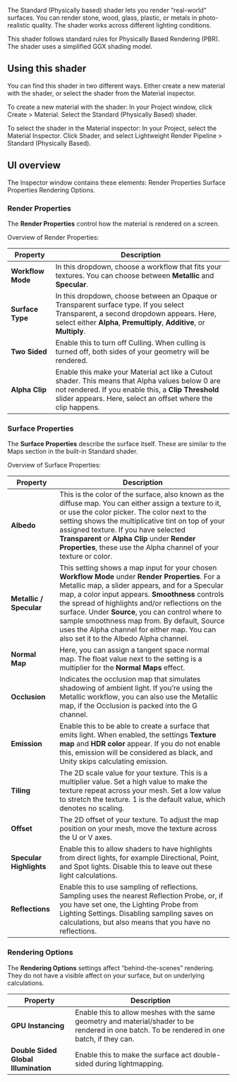 The Standard (Physically based) shader lets you render “real-world” surfaces. You can render stone, wood, glass, plastic, or metals in photo-realistic quality. The shader works across different lighting conditions.

This shader follows standard rules for Physically Based Rendering (PBR). The shader uses a simplified GGX shading model. 

## Using this shader ##
You can find this shader in two different ways. Either create a new material with the shader, or select the shader from the Material inspector.

To create a new material with the shader:
In your Project window, click Create > Material. Select the Standard (Physically Based) shader.

To select the shader in the Material inspector:
In your Project, select the Material Inspector. Click Shader, and select Lightweight Render Pipeline > Standard (Physically Based).

## UI overview ##
The Inspector window contains these elements: 
Render Properties
Surface Properties
Rendering Options.

### Render Properties ##

The __Render Properties__ control how the material is rendered on a screen. 

Overview of Render Properties:

| Property | Description |
| ------------ | --- |
| __Workflow Mode__ | In this dropdown, choose a workflow that fits your textures. You can choose between __Metallic__ and __Specular__. |
| __Surface Type__ | In this dropdown, choose between an Opaque or Transparent surface type. If you select Transparent, a second dropdown appears. Here, select either __Alpha__, __Premultiply__, __Additive__, or __Multiply__. |
| __Two Sided__ | Enable this to turn off Culling. When culling is turned off, both sides of your geometry will be rendered.|
| __Alpha Clip__ | Enable this make your Material act like a Cutout shader. This means that Alpha values below 0 are not rendered. If you enable this, a __Clip Threshold__ slider appears. Here, select an offset where the clip happens.|



### Surface Properties ##

The __Surface Properties__ describe the surface itself. These are similar to the Maps section in the built-in Standard shader.

Overview of Surface Properties:

Property | Description
--- | ---
__Albedo__ | This is the color of the surface, also known as the diffuse map. You can either assign a texture to it, or use the color picker. The color next to the setting shows the multiplicative tint on top of your assigned texture. If you have selected __Transparent__ or __Alpha Clip__ under __Render Properties__, these use the Alpha channel of your texture or color.
__Metallic / Specular__ | This setting shows a map input for your chosen __Workflow Mode__ under __Render Properties__.  For a Metallic map, a slider appears, and for a Specular map, a color input appears. __Smoothness__ controls the spread of highlights and/or reflections on the surface. Under __Source__, you can control where to sample smoothness map from. By default, Source uses the Alpha channel for either map. You can also set it to the Albedo Alpha channel.
__Normal Map__ | Here, you can assign a tangent space normal map. The float value next to the setting is a multiplier for the __Normal Maps__ effect.
__Occlusion__ | Indicates the occlusion map that simulates shadowing of ambient light. If you’re using the Metallic workflow, you can also use the Metallic map, if the Occlusion is packed into the G channel.
__Emission__ | Enable this to be able to create a surface that emits light. When enabled, the settings  __Texture map__ and __HDR color__ appear. If you do not enable this, emission will be considered as black, and Unity skips calculating emission. 
__Tiling__ | The 2D scale value for your texture. This is a multiplier value. Set a high value to make the texture repeat across your mesh. Set a low value to stretch the texture. 1 is the default value, which denotes no scaling. 
__Offset__ | The 2D offset of your texture.  To adjust the map position on your mesh, move the texture across the U or V axes.
__Specular Highlights__ | Enable this to allow shaders to have highlights from direct lights, for example Directional, Point, and Spot lights. Disable this to leave out these light calculations.
__Reflections__ | Enable this to use sampling of reflections. Sampling uses the nearest Reflection Probe, or, if you have set one, the Lighting Probe from Lighting Settings. Disabling sampling saves on calculations, but also means that you have no reflections.

### Rendering Options

The __Rendering Options__ settings affect “behind-the-scenes” rendering. They do not have a visible affect on your surface, but on underlying calculations.

Property | Description
---|---
__GPU Instancing__ | Enable this to allow meshes with the same geometry and material/shader to be rendered in one batch. To be rendered in one batch, if they can.
__Double Sided Global Illumination__ | Enable this to make the surface act double-sided during lightmapping. 



